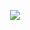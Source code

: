 <p align="center"> 
<!--   Visitor count<br> -->
  <img src="https://visitor-counter.nishithpshetty.tk/api?name=freed0m0fspeech&operation=increment" />
</p>
